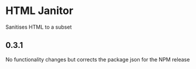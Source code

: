 # HTML Janitor

Sanitises HTML to a subset

## 0.3.1

No functionality changes but corrects the package json for the NPM release